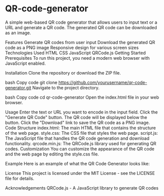 # QR-code-generator
A simple web-based QR code generator that allows users to input text or a URL and generate a QR code. The generated QR code can be downloaded as an image.

Features
Generate QR codes from user input
Download the generated QR code as a PNG image
Responsive design for various screen sizes
Technologies Used
HTML
CSS
JavaScript
QRCode.js
Getting Started
Prerequisites
To run this project, you need a modern web browser with JavaScript enabled.

Installation
Clone the repository or download the ZIP file.

bash
Copy code
git clone https://github.com/yourusername/qr-code-generator.git
Navigate to the project directory.

bash
Copy code
cd qr-code-generator
Open the index.html file in your web browser.

Usage
Enter the text or URL you want to encode in the input field.
Click the "Generate QR Code" button.
The QR code will be displayed below the button.
Click the "Download" link to save the QR code as a PNG image.
Code Structure
index.html: The main HTML file that contains the structure of the web page.
style.css: The CSS file that styles the web page.
script.js: The JavaScript file that handles the QR code generation and download functionality.
qrcode.min.js: The QRCode.js library used for generating QR codes.
Customization
You can customize the appearance of the QR code and the web page by editing the style.css file.

Example
Here is an example of what the QR Code Generator looks like:


License
This project is licensed under the MIT License - see the LICENSE file for details.

Acknowledgements
QRCode.js - A JavaScript library to generate QR codes
